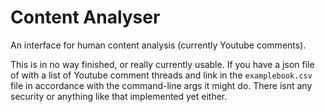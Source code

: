 # Content Analyser

An interface for human content analysis (currently Youtube comments).

This is in no way finished, or really currently usable. If you have a json file of with a list of Youtube comment threads and link in the `examplebook.csv` file in accordance with the command-line args it might do. There isnt any security or anything like that implemented yet either.

